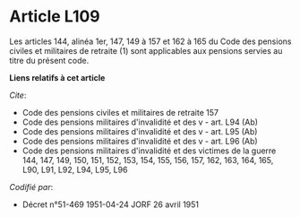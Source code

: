 # Article L109

Les articles 144, alinéa 1er, 147, 149 à 157 et 162 à 165 du Code des pensions civiles et militaires de retraite (1) sont
applicables aux pensions servies au titre du présent code.

**Liens relatifs à cet article**

_Cite_:

  - Code des pensions civiles et militaires de retraite 157
  - Code des pensions militaires d'invalidité et des v - art. L94 (Ab)
  - Code des pensions militaires d'invalidité et des v - art. L95 (Ab)
  - Code des pensions militaires d'invalidité et des v - art. L96 (Ab)
  - Code des pensions militaires d'invalidité et des victimes de la guerre 144, 147, 149, 150, 151, 152, 153, 154, 155, 156, 157, 162, 163, 164, 165, L90, L91, L92, L94, L95, L96

_Codifié par_:

  - Décret n°51-469 1951-04-24 JORF 26 avril 1951
